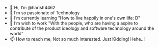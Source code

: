 - 👋 Hi, I’m @harish4462
- 👀 I’m so passionate of Technology
- 🌱 I’m currently learning "How to live happily in one's own life: D"
- 💞️ I’m wish to work "With the people, who are having a aspire to contribute of the product ideology and software technology around the world"  
- 📫 How to reach me, Not so much interested. Just Kidding! Hehe..! 

<!---
harish4462/harish4462 is a ✨ special ✨ repository because its `README.md` (this file) appears on your GitHub profile.
You can click the Preview link to take a look at your changes.
--->
